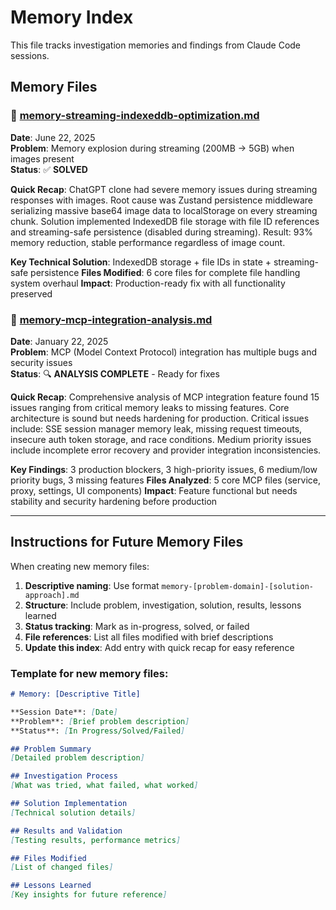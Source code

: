 # Memory Index

This file tracks investigation memories and findings from Claude Code sessions.

## Memory Files

### 📝 [memory-streaming-indexeddb-optimization.md](./memory-streaming-indexeddb-optimization.md)
**Date**: June 22, 2025  
**Problem**: Memory explosion during streaming (200MB → 5GB) when images present  
**Status**: ✅ **SOLVED**

**Quick Recap**: ChatGPT clone had severe memory issues during streaming responses with images. Root cause was Zustand persistence middleware serializing massive base64 image data to localStorage on every streaming chunk. Solution implemented IndexedDB file storage with file ID references and streaming-safe persistence (disabled during streaming). Result: 93% memory reduction, stable performance regardless of image count.

**Key Technical Solution**: IndexedDB storage + file IDs in state + streaming-safe persistence
**Files Modified**: 6 core files for complete file handling system overhaul
**Impact**: Production-ready fix with all functionality preserved

### 📝 [memory-mcp-integration-analysis.md](./memory-mcp-integration-analysis.md)
**Date**: January 22, 2025  
**Problem**: MCP (Model Context Protocol) integration has multiple bugs and security issues  
**Status**: 🔍 **ANALYSIS COMPLETE** - Ready for fixes

**Quick Recap**: Comprehensive analysis of MCP integration feature found 15 issues ranging from critical memory leaks to missing features. Core architecture is sound but needs hardening for production. Critical issues include: SSE session manager memory leak, missing request timeouts, insecure auth token storage, and race conditions. Medium priority issues include incomplete error recovery and provider integration inconsistencies.

**Key Findings**: 3 production blockers, 3 high-priority issues, 6 medium/low priority bugs, 3 missing features
**Files Analyzed**: 5 core MCP files (service, proxy, settings, UI components)
**Impact**: Feature functional but needs stability and security hardening before production

---

## Instructions for Future Memory Files

When creating new memory files:

1. **Descriptive naming**: Use format `memory-[problem-domain]-[solution-approach].md`
2. **Structure**: Include problem, investigation, solution, results, lessons learned
3. **Status tracking**: Mark as in-progress, solved, or failed
4. **File references**: List all files modified with brief descriptions
5. **Update this index**: Add entry with quick recap for easy reference

### Template for new memory files:
```markdown
# Memory: [Descriptive Title]

**Session Date**: [Date]
**Problem**: [Brief problem description]
**Status**: [In Progress/Solved/Failed]

## Problem Summary
[Detailed problem description]

## Investigation Process
[What was tried, what failed, what worked]

## Solution Implementation
[Technical solution details]

## Results and Validation
[Testing results, performance metrics]

## Files Modified
[List of changed files]

## Lessons Learned
[Key insights for future reference]
```